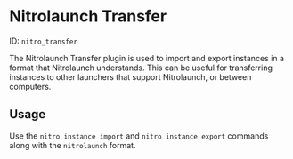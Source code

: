 # Nitrolaunch Transfer
ID: `nitro_transfer`

The Nitrolaunch Transfer plugin is used to import and export instances in a format that Nitrolaunch understands. This can be useful for transferring instances to other launchers that support Nitrolaunch, or between computers.

## Usage
Use the `nitro instance import` and `nitro instance export` commands along with the `nitrolaunch` format.
